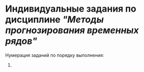 #  Индивидуальные задания по дисциплине *"Методы прогнозирования временных рядов"*

Нумерация заданий по порядку выполнения:

1) 
